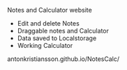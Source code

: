 Notes and Calculator website

- Edit and delete Notes
- Draggable notes and Calculator
- Data saved to Localstorage
- Working Calculator

antonkristiansson.github.io/NotesCalc/
